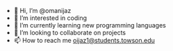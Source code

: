 - 👋 Hi, I’m @omanijaz
- 👀 I’m interested in coding
- 🌱 I’m currently learning new programming languages
- 💞️ I’m looking to collaborate on projects
- 📫 How to reach me oijaz1@students.towson.edu

<!---
omanijaz1/omanijaz1 is a ✨ special ✨ repository because its `README.md` (this file) appears on your GitHub profile.
You can click the Preview link to take a look at your changes.
--->
